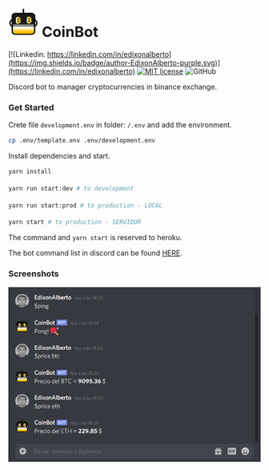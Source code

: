 # <p style="display: inline; font-size: 29px;"><img src="./docs/coin-bot-avatar-v1.png" alt="coin-bot-avatar" width="60"> CoinBot</p>

[![Linkedin: https://linkedin.com/in/edixonalberto](https://img.shields.io/badge/author-EdixonAlberto-purple.svg)](https://linkedin.com/in/edixonalberto)
[![MIT license](https://img.shields.io/badge/license-MIT-green.svg)](./LICENSE.md)
![GitHub](https://img.shields.io/github/followers/EdixonAlberto.svg?label=Follow&style=social)

Discord bot to manager cryptocurrencies in binance exchange.

### Get Started

Crete file `development.env` in folder: `/.env` and add the environment.

```sh
cp .env/template.env .env/development.env
```

Install dependencies and start.

```sh
yarn install

yarn run start:dev # to development

yarn run start:prod # to production - LOCAL

yarn start # to production - SERVIDOR
```

The command and `yarn start` is reserved to heroku.

The bot command list in discord can be found [HERE](./src/enumerations.ts).

### Screenshots

![image](./docs/chat-discord.png)
